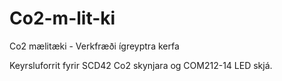 # Co2-m-lit-ki
Co2 mælitæki - Verkfræði ígreyptra kerfa

Keyrsluforrit fyrir SCD42 Co2 skynjara og COM212-14 LED skjá.
